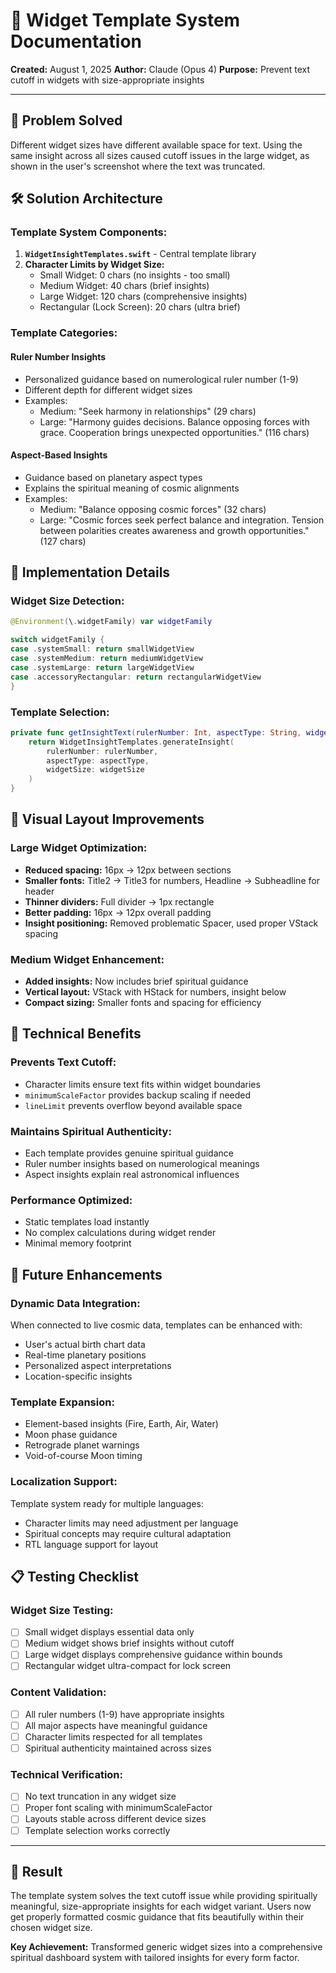 # 🔮 Widget Template System Documentation

**Created:** August 1, 2025
**Author:** Claude (Opus 4)
**Purpose:** Prevent text cutoff in widgets with size-appropriate insights

---

## 🎯 Problem Solved

Different widget sizes have different available space for text. Using the same insight across all sizes caused cutoff issues in the large widget, as shown in the user's screenshot where the text was truncated.

## 🛠️ Solution Architecture

### **Template System Components:**

1. **`WidgetInsightTemplates.swift`** - Central template library
2. **Character Limits by Widget Size:**
   - Small Widget: 0 chars (no insights - too small)
   - Medium Widget: 40 chars (brief insights)
   - Large Widget: 120 chars (comprehensive insights)
   - Rectangular (Lock Screen): 20 chars (ultra brief)

### **Template Categories:**

#### **Ruler Number Insights**
- Personalized guidance based on numerological ruler number (1-9)
- Different depth for different widget sizes
- Examples:
  - Medium: "Seek harmony in relationships" (29 chars)
  - Large: "Harmony guides decisions. Balance opposing forces with grace. Cooperation brings unexpected opportunities." (116 chars)

#### **Aspect-Based Insights**
- Guidance based on planetary aspect types
- Explains the spiritual meaning of cosmic alignments
- Examples:
  - Medium: "Balance opposing cosmic forces" (32 chars)
  - Large: "Cosmic forces seek perfect balance and integration. Tension between polarities creates awareness and growth opportunities." (127 chars)

## 📱 Implementation Details

### **Widget Size Detection:**
```swift
@Environment(\.widgetFamily) var widgetFamily

switch widgetFamily {
case .systemSmall: return smallWidgetView
case .systemMedium: return mediumWidgetView
case .systemLarge: return largeWidgetView
case .accessoryRectangular: return rectangularWidgetView
}
```

### **Template Selection:**
```swift
private func getInsightText(rulerNumber: Int, aspectType: String, widgetSize: WidgetSize) -> String {
    return WidgetInsightTemplates.generateInsight(
        rulerNumber: rulerNumber,
        aspectType: aspectType,
        widgetSize: widgetSize
    )
}
```

## 🎨 Visual Layout Improvements

### **Large Widget Optimization:**
- **Reduced spacing:** 16px → 12px between sections
- **Smaller fonts:** Title2 → Title3 for numbers, Headline → Subheadline for header
- **Thinner dividers:** Full divider → 1px rectangle
- **Better padding:** 16px → 12px overall padding
- **Insight positioning:** Removed problematic Spacer, used proper VStack spacing

### **Medium Widget Enhancement:**
- **Added insights:** Now includes brief spiritual guidance
- **Vertical layout:** VStack with HStack for numbers, insight below
- **Compact sizing:** Smaller fonts and spacing for efficiency

## 🔧 Technical Benefits

### **Prevents Text Cutoff:**
- Character limits ensure text fits within widget boundaries
- `minimumScaleFactor` provides backup scaling if needed
- `lineLimit` prevents overflow beyond available space

### **Maintains Spiritual Authenticity:**
- Each template provides genuine spiritual guidance
- Ruler number insights based on numerological meanings
- Aspect insights explain real astronomical influences

### **Performance Optimized:**
- Static templates load instantly
- No complex calculations during widget render
- Minimal memory footprint

## 🚀 Future Enhancements

### **Dynamic Data Integration:**
When connected to live cosmic data, templates can be enhanced with:
- User's actual birth chart data
- Real-time planetary positions
- Personalized aspect interpretations
- Location-specific insights

### **Template Expansion:**
- Element-based insights (Fire, Earth, Air, Water)
- Moon phase guidance
- Retrograde planet warnings
- Void-of-course Moon timing

### **Localization Support:**
Template system ready for multiple languages:
- Character limits may need adjustment per language
- Spiritual concepts may require cultural adaptation
- RTL language support for layout

## 📋 Testing Checklist

### **Widget Size Testing:**
- [ ] Small widget displays essential data only
- [ ] Medium widget shows brief insights without cutoff
- [ ] Large widget displays comprehensive guidance within bounds
- [ ] Rectangular widget ultra-compact for lock screen

### **Content Validation:**
- [ ] All ruler numbers (1-9) have appropriate insights
- [ ] All major aspects have meaningful guidance
- [ ] Character limits respected for all templates
- [ ] Spiritual authenticity maintained across sizes

### **Technical Verification:**
- [ ] No text truncation in any widget size
- [ ] Proper font scaling with minimumScaleFactor
- [ ] Layouts stable across different device sizes
- [ ] Template selection works correctly

---

## 🎯 Result

The template system solves the text cutoff issue while providing spiritually meaningful, size-appropriate insights for each widget variant. Users now get properly formatted cosmic guidance that fits beautifully within their chosen widget size.

**Key Achievement:** Transformed generic widget sizes into a comprehensive spiritual dashboard system with tailored insights for every form factor.
